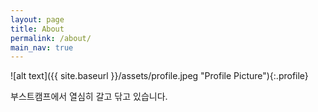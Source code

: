```yaml
---
layout: page
title: About
permalink: /about/
main_nav: true
---
```


![alt text]({{ site.baseurl }}/assets/profile.jpeg "Profile Picture"){:.profile}


부스트캠프에서 열심히 갈고 닦고 있습니다.